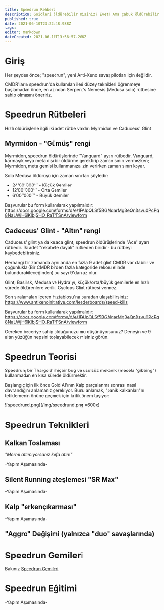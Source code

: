 ```yaml
---
title: Speedrun Rehberi
description: Goidleri öldürebilir misiniz? Evet? Ama çabuk öldürebilir misiniz?
published: true
date: 2021-06-10T23:22:48.988Z
tags:
editor: markdown
dateCreated: 2021-06-10T13:56:57.206Z
---
```


# Giriş

Her şeyden önce; "speedrun", yeni Anti-Xeno savaş pilotları için değildir.

CMDR'ların speedrun'da kullanılan ileri düzey teknikleri öğrenmeye başlamadan önce, en azından Serpent's Nemesis (Medusa solo) rütbesine sahip olmasını öneririz.

# Speedrun Rütbeleri

Hızlı öldürüşlerle ilgili iki adet rütbe vardır: Myrmidon ve Caduceus' Glint

## Myrmidon - "Gümüş" rengi

Myrmidon, speedrun öldürüşlerinde "Vanguard" ayarı rütbedir. Vanguard, karmaşık veya meta dışı bir öldürme gerektirip zaman sınırı vermezken; Myrmidon, meta gemisi kullanmanıza izin verirken zaman sınırı koyar.

Solo Medusa öldürüşü için zaman sınırları şöyledir:

- 24’00’’000’’’ - Küçük Gemiler
- 12’00’’000’’’ - Orta Gemiler
- 6’00’’000’’’ - Büyük Gemiler

Başvurular bu form kullanılarak yapılmalıdır: https://docs.google.com/forms/d/e/1FAIpQLSf5BGMqarMg3eQnDsvu0PcPq8NaLWjH6lKlbjSHO_RaTrTSnA/viewform

## Cadeceus' Glint - "Altın" rengi

Caduceus' glint ya da kısaca glint, speedrun öldürüşlerinde "Ace" ayarı rütbedir. İki adet "rekabete dayalı" rütbeden biridir - bu rütbeyi kaybedebilirsiniz.

Herhangi bir zamanda aynı anda en fazla 9 adet glint CMDR var olabilir ve çoğunlukla (Bir CMDR birden fazla kategoride rekoru elinde bulundurabileceğinden) bu sayı 9'dan az olur.

Glint; Basilisk, Medusa ve Hydra'yı, küçük/orta/büyük gemilerle en hızlı sürede öldürenlere verilir. Cyclops Glint rütbesi vermez.

Son sıralamaları içeren Hıztablosu'na buradan ulaşabilirsiniz: https://www.antixenoinitiative.com/leaderboards/speed-kills

Başvurular bu form kullanılarak yapılmalıdır: https://docs.google.com/forms/d/e/1FAIpQLSf5BGMqarMg3eQnDsvu0PcPq8NaLWjH6lKlbjSHO_RaTrTSnA/viewform

Gereken beceriye sahip olduğunuzu mu düşünüyorsunuz? Deneyin ve 9 altın yüzüğün hepsini toplayabilecek misiniz görün.

# Speedrun Teorisi

Speedrun; bir Thargoid'i hiçbir bug ve usulsüz mekanik (mesela "gibbing") kullanmadan en kısa sürede öldürmektir.

Başlangıç için ilk önce Goid AI'ının Kalp parçalanma sonrası nasıl davrandığını anlamanız gerekiyor. Bunu anlamak, "panik kalkanları"nı tetiklemenin önüne geçmek için kritik önem taşıyor:

![speedrund.png](/img/speedrund.png =600x)

# Speedrun Teknikleri

## Kalkan Toslaması

_"Mermi atamıyorsanız kafa atın!"_

-Yapım Aşamasında-

## Silent Running ateşlemesi "SR Max"

-Yapım Aşamasında-

## Kalp "erkençıkarması"

-Yapım Aşamasında-

## "Aggro" Değişimi (yalnızca "duo" savaşlarında)

# Speedrun Gemileri

Bakınız [Speedrun Gemileri](/tr/speedrunbuilds)

# Speedrun Eğitimi

-Yapım Aşamasında-
